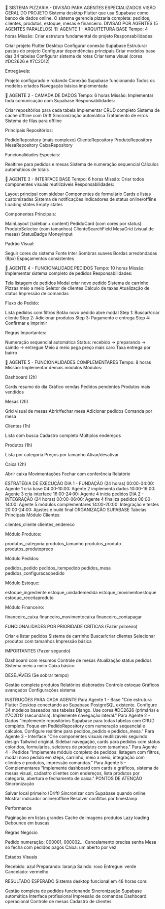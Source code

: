 🍕 SISTEMA PIZZARIA - DIVISÃO PARA AGENTES ESPECIALIZADOS
VISÃO GERAL DO PROJETO
Sistema desktop Flutter que usa Supabase como banco de dados online. O sistema gerencia pizzaria completa: pedidos, clientes, produtos, estoque, mesas e financeiro.
DIVISÃO POR AGENTES (5 AGENTES PARALELOS)
🏗️ AGENTE 1 - ARQUITETURA BASE
Tempo: 4 horas
Missão: Criar estrutura fundamental do projeto
Responsabilidades:

Criar projeto Flutter Desktop
Configurar conexão Supabase
Estruturar pastas do projeto
Configurar dependências principais
Criar modelos base das 34 tabelas
Configurar sistema de rotas
Criar tema visual (cores #DC2626 e #7C2D12)

Entregáveis:

Projeto configurado e rodando
Conexão Supabase funcionando
Todos os modelos criados
Navegação básica implementada

🔌 AGENTE 2 - CAMADA DE DADOS
Tempo: 6 horas
Missão: Implementar toda comunicação com Supabase
Responsabilidades:

Criar repositórios para cada tabela
Implementar CRUD completo
Sistema de cache offline com Drift
Sincronização automática
Tratamento de erros
Sistema de filas para offline

Principais Repositórios:

PedidoRepository (mais complexo)
ClienteRepository
ProdutoRepository
MesaRepository
CaixaRepository

Funcionalidades Especiais:

Realtime para pedidos e mesas
Sistema de numeração sequencial
Cálculos automáticos de totais

🎨 AGENTE 3 - INTERFACE BASE
Tempo: 6 horas
Missão: Criar todos componentes visuais reutilizáveis
Responsabilidades:

Layout principal com sidebar
Componentes de formulário
Cards e listas customizadas
Sistema de notificações
Indicadores de status online/offline
Loading states
Empty states

Componentes Principais:

MainLayout (sidebar + content)
PedidoCard (com cores por status)
ProdutoSelector (com tamanhos)
ClienteSearchField
MesaGrid (visual de mesas)
StatusBadge
MoneyInput

Padrão Visual:

Seguir cores do sistema
Fonte Inter
Sombras suaves
Bordas arredondadas (8px)
Espaçamentos consistentes

📱 AGENTE 4 - FUNCIONALIDADE PEDIDOS
Tempo: 10 horas
Missão: Implementar sistema completo de pedidos
Responsabilidades:

Tela listagem de pedidos
Modal criar novo pedido
Sistema de carrinho
Pizzas meio a meio
Seletor de clientes
Cálculo de taxas
Atualização de status
Impressão de comandas

Fluxo do Pedido:

Lista pedidos com filtros
Botão novo pedido abre modal
Step 1: Buscar/criar cliente
Step 2: Adicionar produtos
Step 3: Pagamento e entrega
Step 4: Confirmar e imprimir

Regras Importantes:

Numeração sequencial automática
Status: recebido → preparando → saindo → entregue
Meio a meio pega preço mais caro
Taxa entrega por bairro

🚀 AGENTE 5 - FUNCIONALIDADES COMPLEMENTARES
Tempo: 8 horas
Missão: Implementar demais módulos
Módulos:

Dashboard (2h)

Cards resumo do dia
Gráfico vendas
Pedidos pendentes
Produtos mais vendidos


Mesas (2h)

Grid visual de mesas
Abrir/fechar mesa
Adicionar pedidos
Comanda por mesa


Clientes (1h)

Lista com busca
Cadastro completo
Múltiplos endereços


Produtos (1h)

Lista por categoria
Preços por tamanho
Ativar/desativar


Caixa (2h)

Abrir caixa
Movimentações
Fechar com conferência
Relatório



ESTRATÉGIA DE EXECUÇÃO
DIA 1 - FUNDAÇÃO (24 horas)
00:00-04:00: Agente 1 cria base
04:00-10:00: Agente 2 implementa dados
10:00-16:00: Agente 3 cria interface
16:00-24:00: Agente 4 inicia pedidos
DIA 2 - INTEGRAÇÃO (24 horas)
00:00-06:00: Agente 4 finaliza pedidos
06:00-14:00: Agente 5 módulos complementares
14:00-20:00: Integração e testes
20:00-24:00: Ajustes e build final
ORGANIZAÇÃO SUPABASE
Tabelas Principais
Módulo Clientes:

clientes_cliente
clientes_endereco

Módulo Produtos:

produtos_categoria
produtos_tamanho
produtos_produto
produtos_produtopreco

Módulo Pedidos:

pedidos_pedido
pedidos_itempedido
pedidos_mesa
pedidos_configuracaopedido

Módulo Estoque:

estoque_ingrediente
estoque_unidademedida
estoque_movimentoestoque
estoque_receitaproduto

Módulo Financeiro:

financeiro_caixa
financeiro_movimentocaixa
financeiro_contapagar

FUNCIONALIDADES POR PRIORIDADE
CRÍTICAS (Fazer primeiro)

Criar e listar pedidos
Sistema de carrinho
Buscar/criar clientes
Selecionar produtos com tamanhos
Impressão básica

IMPORTANTES (Fazer segundo)

Dashboard com resumos
Controle de mesas
Atualização status pedidos
Sistema meio a meio
Caixa básico

DESEJÁVEIS (Se sobrar tempo)

Gestão completa produtos
Relatórios elaborados
Controle estoque
Gráficos avançados
Configurações sistema

INSTRUÇÕES PARA CADA AGENTE
Para Agente 1 - Base
"Crie estrutura Flutter Desktop conectando ao Supabase PostgreSQL existente. Configure 34 modelos baseados nas tabelas Django. Use cores #DC2626 (primária) e #7C2D12 (secundária). Implemente navegação lateral."
Para Agente 2 - Dados
"Implemente repositórios Supabase para todas tabelas com CRUD completo. Foque em PedidoRepository com numeração sequencial e cálculos. Configure realtime para pedidos_pedido e pedidos_mesa."
Para Agente 3 - Interface
"Crie componentes visuais reutilizáveis seguindo design Tailwind original. Sidebar navegação, cards para pedidos com status coloridos, formulários, seletores de produtos com tamanhos."
Para Agente 4 - Pedidos
"Implemente módulo completo de pedidos: listagem com filtros, modal novo pedido em steps, carrinho, meio a meio, integração com clientes e produtos, impressão comandas."
Para Agente 5 - Complementares
"Implemente dashboard com cards e gráficos, sistema de mesas visual, cadastro clientes com endereços, lista produtos por categoria, abertura e fechamento de caixa."
PONTOS DE ATENÇÃO
Sincronização

Salvar local primeiro (Drift)
Sincronizar com Supabase quando online
Mostrar indicador online/offline
Resolver conflitos por timestamp

Performance

Paginação em listas grandes
Cache de imagens produtos
Lazy loading
Debounce em buscas

Regras Negócio

Pedido numeração: 000001, 000002...
Cancelamento precisa senha
Mesa só fecha com pedidos pagos
Caixa: um aberto por vez

Estados Visuais

Recebido: azul
Preparando: laranja
Saindo: roxo
Entregue: verde
Cancelado: vermelho

RESULTADO ESPERADO
Sistema desktop funcional em 48 horas com:

Gestão completa de pedidos funcionando
Sincronização Supabase automática
Interface profissional
Impressão de comandas
Dashboard operacional
Controle de mesas
Cadastro de clientes